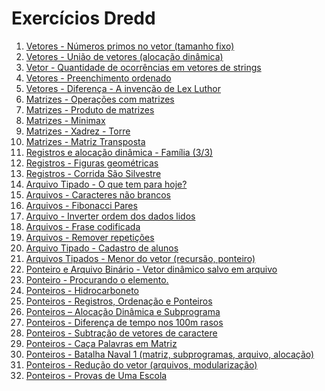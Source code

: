 # Exercícios Dredd

1. [Vetores - Números primos no vetor (tamanho fixo)]()
1. [Vetores - União de vetores (alocação dinâmica)]()
1. [Vetor - Quantidade de ocorrências em vetores de strings]()
1. [Vetores - Preenchimento ordenado]()
1. [Vetores - Diferença - A invenção de Lex Luthor]()
1. [Matrizes - Operações com matrizes]()
1. [Matrizes - Produto de matrizes]()
1. [Matrizes - Minimax]()
1. [Matrizes - Xadrez - Torre]()
1. [Matrizes - Matriz Transposta]()
1. [Registros e alocação dinâmica - Família (3/3)]()
1. [Registros - Figuras geométricas]()
1. [Registros - Corrida São Silvestre]()
1. [Arquivo Tipado - O que tem para hoje?]()
1. [Arquivos - Caracteres não brancos]()
1. [Arquivos - Fibonacci Pares]()
1. [Arquivo - Inverter ordem dos dados lidos]()
1. [Arquivos - Frase codificada]()
1. [Arquivos - Remover repetições]()
1. [Arquivo Tipado - Cadastro de alunos]()
1. [Arquivos Tipados - Menor do vetor (recursão, ponteiro)]()
1. [Ponteiro e Arquivo Binário - Vetor dinâmico salvo em arquivo]()
1. [Ponteiro - Procurando o elemento.]()
1. [Ponteiros - Hidrocarboneto]()
1. [Ponteiros - Registros, Ordenação e Ponteiros]()
1. [Ponteiros – Alocação Dinâmica e Subprograma]()
1. [Ponteiros - Diferença de tempo nos 100m rasos]()
1. [Ponteiros - Subtração de vetores de caractere]()
1. [Ponteiros - Caça Palavras em Matriz]()
1. [Ponteiros - Batalha Naval 1 (matriz, subprogramas, arquivo, alocação)]()
1. [Ponteiros - Redução do vetor (arquivos, modularização)]()
1. [Ponteiros - Provas de Uma Escola]()